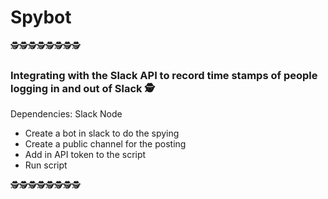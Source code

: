 # Spybot

🕵🕵🕵🕵🕵🕵🕵🕵

### Integrating with the Slack API to record time stamps of people logging in and out of Slack 🕵 

Dependencies:
Slack
Node

* Create a bot in slack to do the spying
* Create a public channel for the posting
* Add in API token to the script
* Run script 

🕵🕵🕵🕵🕵🕵🕵🕵
